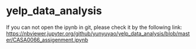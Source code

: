 # yelp_data_analysis

If you can not open the ipynb in git, please check it by the following link:
https://nbviewer.jupyter.org/github/yunyuyao/yelp_data_analysis/blob/master/CASA0066_assigenment.ipynb
